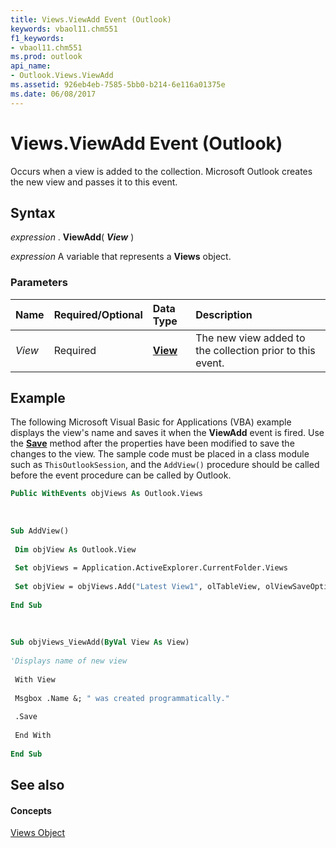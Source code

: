 ```yaml
---
title: Views.ViewAdd Event (Outlook)
keywords: vbaol11.chm551
f1_keywords:
- vbaol11.chm551
ms.prod: outlook
api_name:
- Outlook.Views.ViewAdd
ms.assetid: 926eb4eb-7585-5bb0-b214-6e116a01375e
ms.date: 06/08/2017
---
```



# Views.ViewAdd Event (Outlook)

Occurs when a view is added to the collection. Microsoft Outlook creates the new view and passes it to this event.


## Syntax

 _expression_ . **ViewAdd**( **_View_** )

 _expression_ A variable that represents a **Views** object.


### Parameters



|**Name**|**Required/Optional**|**Data Type**|**Description**|
|:-----|:-----|:-----|:-----|
| _View_|Required| **[View](Outlook.View.md)**|The new view added to the collection prior to this event.|

## Example

The following Microsoft Visual Basic for Applications (VBA) example displays the view's name and saves it when the  **ViewAdd** event is fired. Use the **[Save](Outlook.View.Save.md)** method after the properties have been modified to save the changes to the view. The sample code must be placed in a class module such as `ThisOutlookSession`, and the  `AddView()` procedure should be called before the event procedure can be called by Outlook.


```vb
Public WithEvents objViews As Outlook.Views 
 
 
 
Sub AddView() 
 
 Dim objView As Outlook.View 
 
 Set objViews = Application.ActiveExplorer.CurrentFolder.Views 
 
 Set objView = objViews.Add("Latest View1", olTableView, olViewSaveOptionAllFoldersOfType) 
 
End Sub 
 
 
 
Sub objViews_ViewAdd(ByVal View As View) 
 
'Displays name of new view 
 
 With View 
 
 Msgbox .Name &; " was created programmatically." 
 
 .Save 
 
 End With 
 
End Sub
```


## See also


#### Concepts


[Views Object](Outlook.Views.md)

